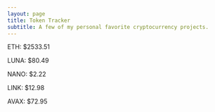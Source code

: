 ```yaml
---
layout: page
title: Token Tracker
subtitle: A few of my personal favorite cryptocurrency projects.
---
```


<!--BEGINCRYPTOINPUT-->
ETH: $2533.51

LUNA: $80.49

NANO: $2.22

LINK: $12.98

AVAX: $72.95

<!--ENDCRYPTOINPUT-->

